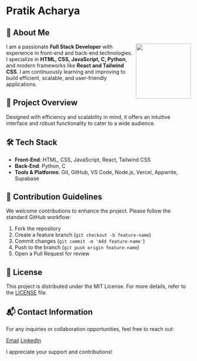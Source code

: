 #  Pratik  Acharya
## 👤 About Me

<img align="right" height="150" src="https://avatars.githubusercontent.com/u/148206903?s=400&u=48aa304a616e1d440eec6e5c1780c70903729942&v=4"  />

I am a passionate **Full Stack Developer** with experience in front-end and back-end technologies. I specialize in **HTML, CSS, JavaScript, C, Python**, and modern frameworks like **React and Tailwind CSS**. I am continuously learning and improving to build efficient, scalable, and user-friendly applications.

## 🚀 Project Overview
Designed with efficiency and scalability in mind, it offers an intuitive interface and robust functionality to cater to a wide audience.

## 🛠️ Tech Stack


- **Front-End**: HTML, CSS, JavaScript, React, Tailwind CSS  
- **Back-End**: Python, C  
- **Tools & Platforms**: Git, GitHub, VS Code, Node.js, Vercel, Appwrite, Supabase  



## 🤝 Contribution Guidelines
We welcome contributions to enhance the project. Please follow the standard GitHub workflow:
1. Fork the repository
2. Create a feature branch (`git checkout -b feature-name`)
3. Commit changes (`git commit -m 'Add feature-name'`)
4. Push to the branch (`git push origin feature-name`)
5. Open a Pull Request for review

## 📜 License
This project is distributed under the MIT License. For more details, refer to the [LICENSE](LICENSE) file.

## 📬 Contact Information
For any inquiries or collaboration opportunities, feel free to reach out:

[Email](mailto:pratikself@gmail.com) [LinkedIn](https://linkedin.com/in/yourprofile) 

I appreciate your support and contributions! 
